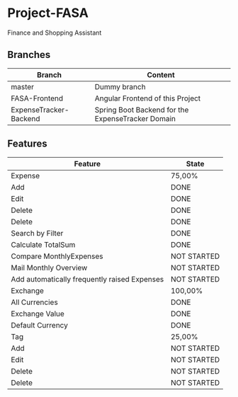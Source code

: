 # Project-FASA

Finance and Shopping Assistant

## Branches

| Branch                 | Content                                                                     |
| ---------------------- | --------------------------------------------------------------------------- |
| master                 | Dummy branch                                                                |
| FASA-Frontend          | Angular Frontend of this Project                                            |
| ExpenseTracker-Backend | Spring Boot Backend for the ExpenseTracker Domain                           |

## Features
| Feature                | State                                                                       |
| ---------------------- | --------------------------------------------------------------------------- |
| Expense                | 75,00%                                                                      |   
| Add                    | DONE                                                                        |
| Edit                   | DONE                                                                        |
| Delete                 | DONE                                                                        |
| Delete                 | DONE                                                                        |
| Search by Filter       | DONE                                                                        |
| Calculate TotalSum     | DONE                                                                        |
| Compare MonthlyExpenses| NOT STARTED                                                                 |
| Mail Monthly Overview  | NOT STARTED                                                                 |
| Add automatically frequently raised Expenses| NOT STARTED                                            |
| Exchange               | 100,00%                                                                     |
| All Currencies         | DONE                                                                        |
| Exchange Value         | DONE                                                                        |   
| Default Currency       | DONE                                                                        | 
| Tag                    | 25,00%                                                                      |
| Add                    | NOT STARTED                                                                 |
| Edit                   | NOT STARTED                                                                 |
| Delete                 | NOT STARTED                                                                 |
| Delete                 | NOT STARTED                                                                 |
